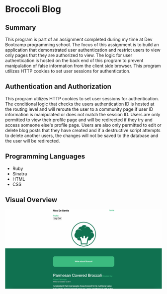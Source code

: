 # Broccoli Blog

## Summary
This program is part of an assignment completed during my time at Dev Bootcamp programming school. The focus of this assignment is to build an application that demonstrated user authentication and restrict users to view only pages that they are authorized to view. The logic for user authentication is hosted on the back end of this program to prevent manipulation of false information from the client side browser. This program utilizes HTTP cookies to set user sessions for authentication.

## Authentication and Authorization
This program utilizes HTTP cookies to set user sessions for authentication. The conditional logic that checks the users authentication ID is hosted at the routing level and will reroute the user to a community page if user ID information is manipulated or does not match the session ID. Users are only permitted to view their profile page and will be redirected if they try and access someone else's profile page. Users are also only permitted to edit or delete blog posts that they have created and if a destructive script attempts to delete another users, the changes will not be saved to the database and the user will be redirected.


## Programming Languages
* Ruby
* Sinatra
* HTML
* CSS

## Visual Overview
![alt text](https://github.com/ed13f/Broccoli-Blog/blob/master/blog.png?raw=true "Blog")
